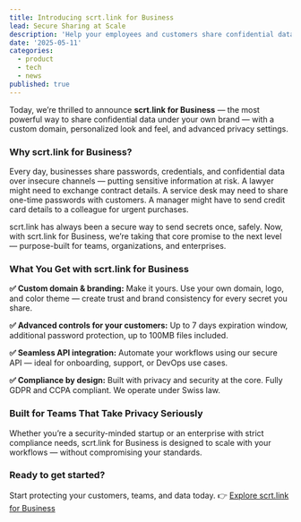 ```yaml
---
title: Introducing scrt.link for Business
lead: Secure Sharing at Scale
description: 'Help your employees and customers share confidential data in the most secure way possible: End-to-end encrypted. Ephemeral. Without a trace.'
date: '2025-05-11'
categories:
  - product
  - tech
  - news
published: true
---
```


Today, we’re thrilled to announce **scrt.link for Business** — the most powerful way to share confidential data under your own brand — with a custom domain, personalized look and feel, and advanced privacy settings.

### Why scrt.link for Business?

Every day, businesses share passwords, credentials, and confidential data over insecure channels — putting sensitive information at risk. A lawyer might need to exchange contract details. A service desk may need to share one-time passwords with customers. A manager might have to send credit card details to a colleague for urgent purchases.

scrt.link has always been a secure way to send secrets once, safely. Now, with scrt.link for Business, we’re taking that core promise to the next level — purpose-built for teams, organizations, and enterprises.

### What You Get with scrt.link for Business

**✅ Custom domain & branding:**
Make it yours. Use your own domain, logo, and color theme — create trust and brand consistency for every secret you share.

**✅ Advanced controls for your customers:**
Up to 7 days expiration window, additional password protection, up to 100MB files included.

**✅ Seamless API integration:**
Automate your workflows using our secure API — ideal for onboarding, support, or DevOps use cases.

**✅ Compliance by design:**
Built with privacy and security at the core. Fully GDPR and CCPA compliant. We operate under Swiss law.

### Built for Teams That Take Privacy Seriously

Whether you’re a security-minded startup or an enterprise with strict compliance needs, scrt.link for Business is designed to scale with your workflows — without compromising your standards.

### Ready to get started?

Start protecting your customers, teams, and data today.
👉 [Explore scrt.link for Business](/business)
